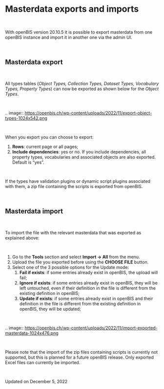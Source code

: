 Masterdata exports and imports
==============================


 

With openBIS version 20.10.5 it is possible to export masterdata from
one openBIS instance and import it in another one via the admin UI.

 

Masterdata export
----

 

All types tables (*Object Types, Collection Types, Dataset Types,
Vocabulary Types, Property Type*s) can now be exported as shown below
for the *Object Types*.

 

.. image:: https://openbis.ch/wp-content/uploads/2022/11/export-object-types-1024x542.png

 

When you export you can choose to export:

1.  **Rows**: current page or all pages;
2.  **Include dependencies**: yes or no. If you include dependencies,
    all property types, vocabularies and associated objects are also
    exported. Default is “yes”.

 

If the types have validation plugins or dynamic script plugins
associated with them, a zip file containing the scripts is exported from
openBIS.

 

Masterdata import
----

 

To import the file with the relevant masterdata that was exported as
explained above:

 

1.  Go to the **Tools** section and select **Import -&gt; All** from the
    menu.
2.  Upload the file you exported before using the **CHOOSE FILE**
    button.
3.  Select one of the 3 possible options for the Update mode:
    1.  **Fail if exists**: if some entries already exist in openBIS,
        the upload will fail;
    2.  **Ignore if exists**: if some entries already exist in openBIS,
        they will be left untouched, even if their definition in the
        file is different from the existing definition in openBIS;
    3.  **Update if exists**: if some entries already exist in openBIS
        and their definition in the file is different from the existing
        definition in openBIS, they will be updated;

 

.. image:: https://openbis.ch/wp-content/uploads/2022/11/import-exported-masterdata-1024x476.png

 

Please note that the import of the zip files containing scripts is
currently not supported, but this is planned for a future openBIS
release. Only exported Excel files can currently be imported.

 

Updated on December 5, 2022
